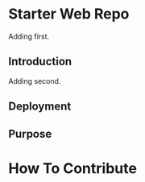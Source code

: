 # Starter Web Repo

Adding first.

## Introduction

Adding second.

## Deployment

## Purpose

# How To Contribute
